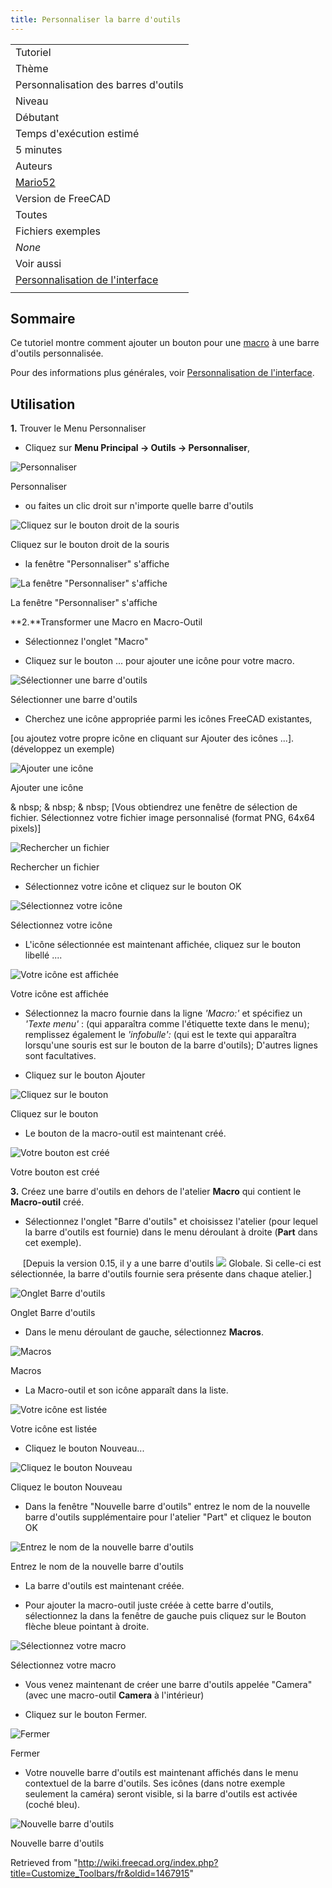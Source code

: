 ```yaml
---
title: Personnaliser la barre d'outils
---
```

|  |
| --- |
| Tutoriel |
| Thème |
| Personnalisation des barres d'outils |
| Niveau |
| Débutant |
| Temps d'exécution estimé |
| 5 minutes |
| Auteurs |
| [Mario52](/User:Mario52 "User:Mario52") |
| Version de FreeCAD |
| Toutes |
| Fichiers exemples |
| *None* |
| Voir aussi |
| [Personnalisation de l'interface](/Interface_Customization/fr "Interface Customization/fr") |
|  |

## Sommaire

Ce tutoriel montre comment ajouter un bouton pour une [macro](/index.php?title=Macro/fr&action=edit&redlink=1 "Macro/fr (page does not exist)") à une barre d'outils personnalisée.

Pour des informations plus générales, voir [Personnalisation de l'interface](/Interface_Customization/fr "Interface Customization/fr").

## Utilisation

**1.** Trouver le Menu Personnaliser

* Cliquez sur **Menu Principal → Outils → Personnaliser**,

![Personnaliser](/images/CustomizeToolBar_01.png)

Personnaliser

* ou faites un clic droit sur n'importe quelle barre d'outils

![Cliquez sur le bouton droit de la souris](/images/CustomizeToolBar_02.png)

Cliquez sur le bouton droit de la souris

* la fenêtre "Personnaliser" s'affiche

![La fenêtre "Personnaliser" s'affiche](/images/CustomizeToolBar_03.png)

La fenêtre "Personnaliser" s'affiche

**2.**Transformer une Macro en Macro-Outil

* Sélectionnez l'onglet "Macro"

* Cliquez sur le bouton ...  pour ajouter une icône pour votre macro.

![Sélectionner une barre d'outils](/images/CustomizeToolBar_04.png)

Sélectionner une barre d'outils

* Cherchez une icône appropriée parmi les icônes FreeCAD existantes,

[ou ajoutez votre propre icône en cliquant sur  Ajouter des icônes ...].   (développez un exemple)

![Ajouter une icône](/images/CustomizeToolBar_05.png)

Ajouter une icône

& nbsp; & nbsp; & nbsp; [Vous obtiendrez une fenêtre de sélection de fichier. Sélectionnez votre fichier image personnalisé (format PNG, 64x64 pixels)]

![Rechercher un fichier](/images/CustomizeToolBar_06.png)

Rechercher un fichier

* Sélectionnez votre icône et cliquez sur le bouton OK

![Sélectionnez votre icône](/images/CustomizeToolBar_07.png)

Sélectionnez votre icône

* L'icône sélectionnée est maintenant affichée, cliquez sur le bouton libellé ....

![Votre icône est affichée](/images/CustomizeToolBar_08.png)

Votre icône est affichée

* Sélectionnez la macro fournie dans la ligne  *'Macro:'*  et spécifiez un  *'Texte menu'* : (qui apparaîtra comme l'étiquette texte dans le menu); remplissez également le  *'infobulle':*  (qui est le texte qui apparaîtra lorsqu'une souris est sur le bouton de la barre d'outils); D'autres lignes sont facultatives.

* Cliquez sur le bouton Ajouter

![Cliquez sur le bouton](/images/CustomizeToolBar_09.png)

Cliquez sur le bouton

* Le bouton de la macro-outil est maintenant créé.

![Votre bouton est créé](/images/CustomizeToolBar_10.png)

Votre bouton est créé

**3.** Créez une barre d'outils en dehors de l'atelier **Macro** qui contient le **Macro-outil** créé.

* Sélectionnez l'onglet "Barre d'outils" et choisissez l'atelier (pour lequel la barre d'outils est fournie) dans le menu déroulant à droite (**Part** dans cet exemple).

     [Depuis la version 0.15, il y a une barre d'outils ![](/images/Freecad.svg) Globale. Si celle-ci est sélectionnée, la barre d'outils fournie sera présente dans chaque atelier.]

![Onglet Barre d'outils](/images/CustomizeToolBar_11.png)

Onglet Barre d'outils

* Dans le menu déroulant de gauche, sélectionnez **Macros**.

![Macros](/images/CustomizeToolBar_12.png)

Macros

* La Macro-outil et son icône apparaît dans la liste.

![Votre icône est listée](/images/CustomizeToolBar_13.png)

Votre icône est listée

* Cliquez le bouton Nouveau...

![Cliquez le bouton Nouveau](/images/CustomizeToolBar_14.png)

Cliquez le bouton Nouveau

* Dans la fenêtre "Nouvelle barre d'outils" entrez le nom de la nouvelle barre d'outils supplémentaire pour l'atelier "Part" et cliquez le bouton OK

![Entrez le nom de la nouvelle barre d'outils](/images/CustomizeToolBar_15.png)

Entrez le nom de la nouvelle barre d'outils

* La barre d'outils est maintenant créée.

* Pour ajouter la macro-outil juste créée à cette barre d'outils, sélectionnez la dans la fenêtre de gauche puis cliquez sur le Bouton flèche bleue pointant à droite.

![Sélectionnez votre macro](/images/CustomizeToolBar_16.png)

Sélectionnez votre macro

* Vous venez maintenant de créer une barre d'outils appelée "Camera" (avec une macro-outil **Camera** à l'intérieur)

* Cliquez sur le bouton Fermer.

![Fermer](/images/CustomizeToolBar_17.png)

Fermer

* Votre nouvelle barre d'outils est maintenant affichés dans le menu contextuel de la barre d'outils. Ses icônes (dans notre exemple seulement la caméra) seront visible, si la barre d'outils est activée (coché bleu).

![Nouvelle barre d'outils](/images/CustomizeToolBar_18.png)

Nouvelle barre d'outils

Retrieved from "<http://wiki.freecad.org/index.php?title=Customize_Toolbars/fr&oldid=1467915>"